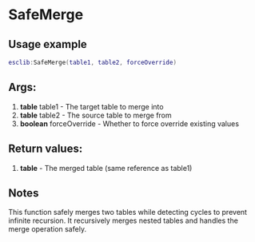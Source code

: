 # SafeMerge

## Usage example
```lua
esclib:SafeMerge(table1, table2, forceOverride)
```

## Args:
1. **table** table1 - The target table to merge into
2. **table** table2 - The source table to merge from
3. **boolean** forceOverride - Whether to force override existing values

## Return values:
1. **table** - The merged table (same reference as table1)

## Notes
This function safely merges two tables while detecting cycles to prevent infinite recursion. It recursively merges nested tables and handles the merge operation safely.
